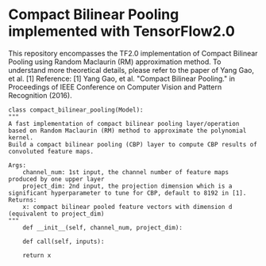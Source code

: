 # Compact Bilinear Pooling implemented with TensorFlow2.0
This repository encompasses the TF2.0 implementation of Compact Bilinear Pooling using Random Maclaurin (RM) approximation method.
To understand more theoretical details, please refer to the paper of Yang Gao, et al. [1]
Reference: [1] Yang Gao, et al. "Compact Bilinear Pooling." in Proceedings of IEEE Conference on Computer Vision and Pattern Recognition (2016).

    
    class compact_bilinear_pooling(Model):
	"""
	A fast implementation of compact bilinear pooling layer/operation based on Random Maclaurin (RM) method to approximate the polynomial kernel. 
	Build a compact bilinear pooling (CBP) layer to compute CBP results of convoluted feature maps.
	
    Args:
    	channel_num: 1st input, the channel number of feature maps produced by one upper layer
    	project_dim: 2nd input, the projection dimension which is a significant hyperparameter to tune for CBP, default to 8192 in [1].
    Returns:
    	x: compact bilinear pooled feature vectors with dimension d (equivalent to project_dim)
	"""
    	def __init__(self, channel_num, project_dim):

    	def call(self, inputs):
        
        return x
